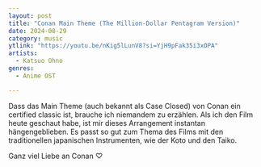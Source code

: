 ```yaml
---
layout: post
title: "Conan Main Theme (The Million-Dollar Pentagram Version)"
date: 2024-08-29
category: music
ytlink: "https://youtu.be/nKig5lLunV8?si=YjH9pFak35i3xOPA"
artists:
  - Katsuo Ohno
genres:
  - Anime OST

---
```


Dass das Main Theme (auch bekannt als Case Closed) von Conan ein certified classic ist, brauche ich niemandem zu
erzählen. Als ich den Film heute geschaut habe, ist mir dieses Arrangement instantan hängengeblieben. Es passt so gut
zum Thema des Films mit den traditionellen japanischen Instrumenten, wie der Koto und den Taiko.

Ganz viel Liebe an Conan ♡